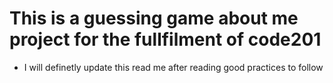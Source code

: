 # This is a guessing game about me project for the fullfilment of code201

- I will definetly update this read me after reading good practices to follow